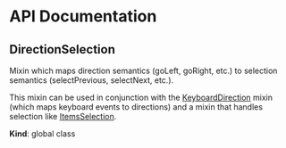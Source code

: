 # API Documentation
<a name="DirectionSelection"></a>
## DirectionSelection
Mixin which maps direction semantics (goLeft, goRight, etc.) to selection
semantics (selectPrevious, selectNext, etc.).

This mixin can be used in conjunction with the
[KeyboardDirection](KeyboardDirection.md) mixin (which maps keyboard events
to directions) and a mixin that handles selection like
[ItemsSelection](ItemsSelection.md).

  **Kind**: global class

